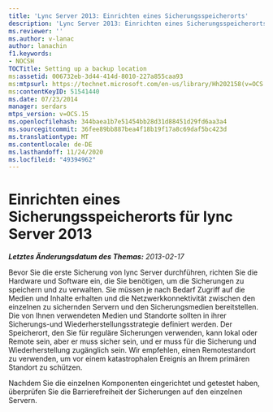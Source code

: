 ```yaml
---
title: 'Lync Server 2013: Einrichten eines Sicherungsspeicherorts'
description: 'Lync Server 2013: Einrichten eines Sicherungsspeicherorts.'
ms.reviewer: ''
ms.author: v-lanac
author: lanachin
f1.keywords:
- NOCSH
TOCTitle: Setting up a backup location
ms:assetid: 006732eb-3d44-414d-8010-227a855caa93
ms:mtpsurl: https://technet.microsoft.com/en-us/library/Hh202158(v=OCS.15)
ms:contentKeyID: 51541440
ms.date: 07/23/2014
manager: serdars
mtps_version: v=OCS.15
ms.openlocfilehash: 344baea1b7e51454bb28d31d88451d29fd6aa3a4
ms.sourcegitcommit: 36fee89bb887bea4f18b19f17a8c69daf5bc423d
ms.translationtype: MT
ms.contentlocale: de-DE
ms.lasthandoff: 11/24/2020
ms.locfileid: "49394962"
---
```

# <a name="setting-up-a-backup-location-for-lync-server-2013"></a>Einrichten eines Sicherungsspeicherorts für lync Server 2013

<div data-xmlns="http://www.w3.org/1999/xhtml">

<div class="topic" data-xmlns="http://www.w3.org/1999/xhtml" data-msxsl="urn:schemas-microsoft-com:xslt" data-cs="https://msdn.microsoft.com/">

<div data-asp="https://msdn2.microsoft.com/asp">



</div>

<div id="mainSection">

<div id="mainBody">

<span> </span>

_**Letztes Änderungsdatum des Themas:** 2013-02-17_

Bevor Sie die erste Sicherung von lync Server durchführen, richten Sie die Hardware und Software ein, die Sie benötigen, um die Sicherungen zu speichern und zu verwalten. Sie müssen je nach Bedarf Zugriff auf die Medien und Inhalte erhalten und die Netzwerkkonnektivität zwischen den einzelnen zu sichernden Servern und den Sicherungsmedien bereitstellen. Die von Ihnen verwendeten Medien und Standorte sollten in ihrer Sicherungs-und Wiederherstellungsstrategie definiert werden. Der Speicherort, den Sie für reguläre Sicherungen verwenden, kann lokal oder Remote sein, aber er muss sicher sein, und er muss für die Sicherung und Wiederherstellung zugänglich sein. Wir empfehlen, einen Remotestandort zu verwenden, um vor einem katastrophalen Ereignis an Ihrem primären Standort zu schützen.

Nachdem Sie die einzelnen Komponenten eingerichtet und getestet haben, überprüfen Sie die Barrierefreiheit der Sicherungen auf den einzelnen Servern.

</div>

<span> </span>

</div>

</div>

</div>

